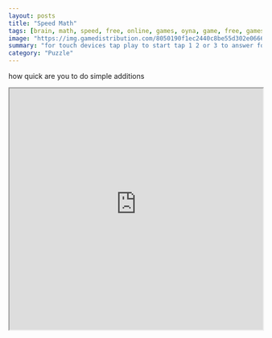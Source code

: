```yaml
---
layout: posts
title: "Speed Math"
tags: [brain, math, speed, free, online, games, oyna, game, free, games, play, play, games]
image: "https://img.gamedistribution.com/8050190f1ec2440c8be55d302e06666f.jpg"
summary: "for touch devices tap play to start tap 1 2 or 3 to answer for desktop devices click play press space to start click 1 2 or 3 to answer  free online games oyna game free games play play games"
category: "Puzzle"
---
```


how quick are you to do simple additions

<iframe width="100%" height="480px;" src="https://html5.gamedistribution.com/8050190f1ec2440c8be55d302e06666f/"></iframe>